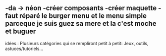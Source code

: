 -da -> néon
-créer composants
-créer maquette
-faut réparé le burger menu et le menu simple parceque je suis guez sa mere et la c'est moche et buguer
---

idées :
Plusieurs catégories qui se rempliront petit à petit:
Jeux, outils, astuces/tutoriels...
